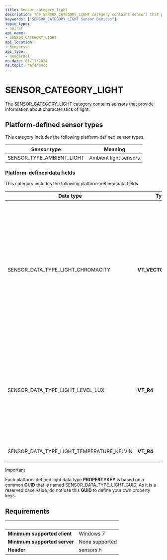 ```yaml
---
title: Sensor_category_light
description: The SENSOR_CATEGORY_LIGHT category contains sensors that provide information about characteristics of light.
keywords: ["SENSOR_CATEGORY_LIGHT Sensor Devices"]
topic_type:
- apiref
api_name:
- SENSOR_CATEGORY_LIGHT
api_location:
- Sensors.h
api_type:
- HeaderDef
ms.date: 01/11/2024
ms.topic: reference
---
```


# SENSOR_CATEGORY_LIGHT

The SENSOR_CATEGORY_LIGHT category contains sensors that provide information about characteristics of light.

## Platform-defined sensor types

This category includes the following platform-defined sensor types.

| Sensor type | Meaning |
|---|---|
| SENSOR_TYPE_AMBIENT_LIGHT | Ambient light sensors |

### Platform-defined data fields

This category includes the following platform-defined data fields.

| Data type | Type | Meaning |
|---|---|---|
| SENSOR_DATA_TYPE_LIGHT_CHROMACITY | **VT_VECTOR\|VT_UI1** | Chromaticity as a counted array of float values.</br></br>Data for vector types is always serialized as VT_UI1 (an array of unsigned, one-byte characters). This data field must contain each value as an IEEE four-byte real value (VT_R4). |
| SENSOR_DATA_TYPE_LIGHT_LEVEL_LUX | **VT_R4** | Illuminance level, in lux.</br></br>Note that device drivers need to also handle this data field with a type of VT_UI4. (This requirement exists for light sensors manufactured before Windows 8.) |
| SENSOR_DATA_TYPE_LIGHT_TEMPERATURE_KELVIN | **VT_R4** | Color temperature, in kelvin. |

> [!IMPORTANT]
> Each platform-defined light data type **PROPERTYKEY** is based on a common **GUID** that is named SENSOR_DATA_TYPE_LIGHT_GUID. As it is a reserved base value, do not use this **GUID** to define your own property keys.

## Requirements

| &nbsp; | &nbsp; |
|---|---|
| **Minimum supported client** | Windows 7 |
| **Minimum supported server** | None supported |
| **Header** | sensors.h |

